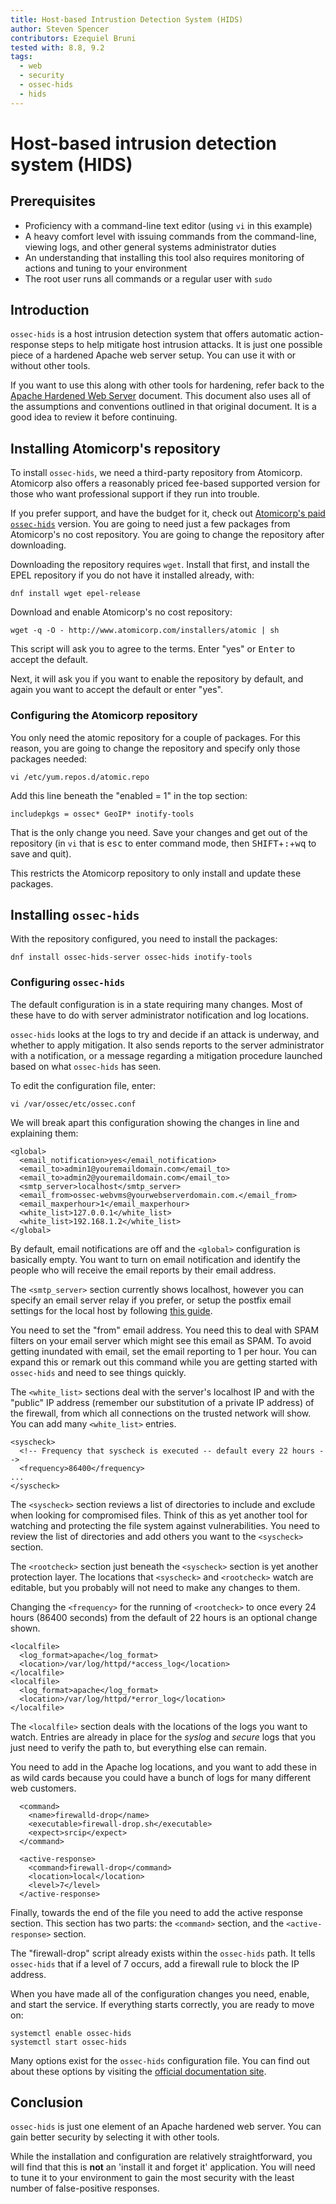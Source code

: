 ```yaml
---
title: Host-based Intrustion Detection System (HIDS)
author: Steven Spencer
contributors: Ezequiel Bruni
tested with: 8.8, 9.2
tags:
  - web
  - security
  - ossec-hids
  - hids
---
```


# Host-based intrusion detection system (HIDS)

## Prerequisites

* Proficiency with a command-line text editor (using `vi` in this example)
* A heavy comfort level with issuing commands from the command-line, viewing logs, and other general systems administrator duties
* An understanding that installing this tool also requires monitoring of actions and tuning to your environment
* The root user runs all commands or a regular user with `sudo`

## Introduction

`ossec-hids` is a host intrusion detection system that offers automatic action-response steps to help mitigate host intrusion attacks. It is just one possible piece of a hardened Apache web server setup. You can use it with or without other tools.

If you want to use this along with other tools for hardening, refer back to the [Apache Hardened Web Server](index.md) document. This document also uses all of the assumptions and conventions outlined in that original document. It is a good idea to review it before continuing.

## Installing Atomicorp's repository

To install `ossec-hids`, we need a third-party repository from Atomicorp. Atomicorp also offers a reasonably priced fee-based supported version for those who want professional support if they run into trouble.

If you prefer support, and have the budget for it, check out [Atomicorp's paid `ossec-hids`](https://atomicorp.com/atomic-enterprise-ossec/) version. You are going to need just a few packages from Atomicorp's no cost repository. You are going to change the repository after downloading.

Downloading the repository requires `wget`. Install that first, and install the EPEL repository if you do not have it installed already, with:

```
dnf install wget epel-release
```

Download and enable Atomicorp's no cost repository:

```
wget -q -O - http://www.atomicorp.com/installers/atomic | sh
```

This script will ask you to agree to the terms. Enter "yes" or <kbd>Enter</kbd> to accept the default.

Next, it will ask you if you want to enable the repository by default, and again you want to accept the default or enter "yes".

### Configuring the Atomicorp repository

You only need the atomic repository for a couple of packages. For this reason, you are going to change the repository and specify only those packages needed:

```
vi /etc/yum.repos.d/atomic.repo
```

Add this line beneath the "enabled = 1" in the top section:

```
includepkgs = ossec* GeoIP* inotify-tools
```

That is the only change you need. Save your changes and get out of the repository (in `vi` that is <kbd>esc</kbd> to enter command mode, then <kbd>SHIFT</kbd>+<kbd>:</kbd>+<kbd>wq</kbd> to save and quit).

This restricts the Atomicorp repository to only install and update these packages.

## Installing `ossec-hids`

With the repository configured, you need to install the packages:

```
dnf install ossec-hids-server ossec-hids inotify-tools
```

### Configuring `ossec-hids`

The default configuration is in a state requiring many changes. Most of these have to do with server administrator notification and log locations.

`ossec-hids` looks at the logs to try and decide if an attack is underway, and whether to apply mitigation. It also sends reports to the server administrator with a notification, or a message regarding a mitigation procedure launched based on what `ossec-hids` has seen.

To edit the configuration file, enter:

```
vi /var/ossec/etc/ossec.conf
```

We will break apart this configuration showing the changes in line and explaining them:

```
<global>
  <email_notification>yes</email_notification>  
  <email_to>admin1@youremaildomain.com</email_to>
  <email_to>admin2@youremaildomain.com</email_to>
  <smtp_server>localhost</smtp_server>
  <email_from>ossec-webvms@yourwebserverdomain.com.</email_from>
  <email_maxperhour>1</email_maxperhour>
  <white_list>127.0.0.1</white_list>
  <white_list>192.168.1.2</white_list>
</global>
```

By default, email notifications are off and the `<global>` configuration is basically empty. You want to turn on email notification and identify the people who will receive the email reports by their email address.

The `<smtp_server>` section currently shows localhost, however you can specify an email server relay if you prefer, or setup the postfix email settings for the local host by following [this guide](../../email/postfix_reporting.md).

You need to set the "from" email address. You need this to deal with SPAM filters on your email server which might see this email as SPAM. To avoid getting inundated with email, set the email reporting to 1 per hour. You can expand this or remark out this command while you are getting started with `ossec-hids` and need to see things quickly.

The `<white_list>` sections deal with the server's localhost IP and with the "public" IP address (remember our substitution of a private IP address) of the firewall, from which all connections on the trusted network will show. You can add many `<white_list>` entries.

```
<syscheck>
  <!-- Frequency that syscheck is executed -- default every 22 hours -->
  <frequency>86400</frequency>
...
</syscheck>
```

The `<syscheck>` section reviews a list of directories to include and exclude when looking for compromised files. Think of this as yet another tool for watching and protecting the file system against vulnerabilities. You need to review the list of directories and add others you want to the `<syscheck>` section.

The `<rootcheck>` section just beneath the `<syscheck>` section is yet another protection layer. The locations that `<syscheck>` and `<rootcheck>` watch are editable, but you probably will not need to make any changes to them.  

Changing the `<frequency>` for the running of `<rootcheck>` to once every 24 hours (86400 seconds) from the default of 22 hours is an optional change shown.

```
<localfile>
  <log_format>apache</log_format>
  <location>/var/log/httpd/*access_log</location>
</localfile>
<localfile>
  <log_format>apache</log_format>
  <location>/var/log/httpd/*error_log</location>
</localfile>
```

The `<localfile>` section deals with the locations of the logs you want to watch. Entries are already in place for the _syslog_ and _secure_ logs that you just need to verify the path to, but everything else can remain.

You need to add in the Apache log locations, and you want to add these in as wild cards because you could have a bunch of logs for many different web customers.

```
  <command>
    <name>firewalld-drop</name>
    <executable>firewall-drop.sh</executable>
    <expect>srcip</expect>
  </command>

  <active-response>
    <command>firewall-drop</command>
    <location>local</location>
    <level>7</level>
  </active-response>
```

Finally, towards the end of the file you need to add the active response section. This section has two parts: the `<command>` section, and the `<active-response>` section.

The "firewall-drop" script already exists within the `ossec-hids` path. It tells `ossec-hids` that if a level of 7 occurs, add a firewall rule to block the IP address.

When you have made all of the configuration changes you need, enable, and start the service. If everything starts correctly, you are ready to move on:

```
systemctl enable ossec-hids
systemctl start ossec-hids
```

Many options exist for the `ossec-hids` configuration file. You can find out about these options by visiting the [official documentation site](https://www.ossec.net/docs/).

## Conclusion

`ossec-hids` is just one element of an Apache hardened web server. You can gain better security by selecting it with other tools.

While the installation and configuration are relatively straightforward, you will find that this is **not** an 'install it and forget it' application. You will need to tune it to your environment to gain the most security with the least number of false-positive responses.

